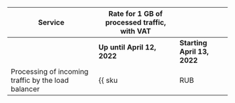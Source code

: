 | Service | Rate for 1 GB of processed traffic, with VAT | |
| ----- | ----- | ----- |
| | **Up until April 12, 2022** | **Starting April 13, 2022** |
| Processing of incoming traffic by the load balancer | {{ sku|RUB|nlb.vip_bytes.ingress|string }} | ₽0.24 |
